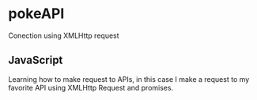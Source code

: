 # pokeAPI
Conection using XMLHttp request

## JavaScript

Learning how to make request to APIs, in this case I make a request to my favorite API using XMLHttp Request and promises.  
